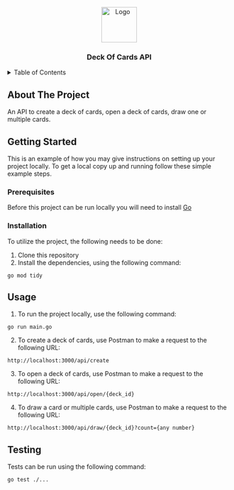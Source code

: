 <br />
<div align="center">
  <a href="https://github.com/othneildrew/Best-README-Template">
    <img src="https://images.unsplash.com/photo-1623522264952-8dff960ec8f2?ixlib=rb-1.2.1&ixid=MnwxMjA3fDB8MHxzZWFyY2h8N3x8YWNlJTIwb2YlMjBzcGFkZXN8ZW58MHx8MHx8&auto=format&fit=crop&w=500&q=60" alt="Logo" width="80" height="80">
  </a>
<h3 align="center">Deck Of Cards API</h3>
  </p>
</div>

<details>
  <summary>Table of Contents</summary>
  <ol>
    <li>
      <a href="#about-the-project">About The Project</a>
    </li>
    <li>
      <a href="#getting-started">Getting Started</a>
      <ul>
        <li><a href="#prerequisites">Prerequisites</a></li>
        <li><a href="#installation">Installation</a></li>
      </ul>
    </li>
    <li><a href="#usage">Usage</a></li>
    <li><a href="#testing">Testing</a></li>
  </ol>
</details>


## About The Project
An API to create a deck of cards, open a deck of cards, draw one or multiple cards.

## Getting Started

This is an example of how you may give instructions on setting up your project locally.
To get a local copy up and running follow these simple example steps.

### Prerequisites

Before this project can be run locally you will need to install [Go](https://golang.org/doc/install)

### Installation

To utilize the project, the following needs to be done:
1. Clone this repository
2. Install the dependencies, using the following command:
```
go mod tidy
```

## Usage

1. To run the project locally, use the following command:
```
go run main.go
```
2. To create a deck of cards, use Postman to make a request to the following URL:
```
http://localhost:3000/api/create
```
3. To open a deck of cards, use Postman to make a request to the following URL:
```
http://localhost:3000/api/open/{deck_id}
```
4. To draw a card or multiple cards, use Postman to make a request to the following URL:
```
http://localhost:3000/api/draw/{deck_id}?count={any number}
```

## Testing
Tests can be run using the following command:
```
go test ./...
```

